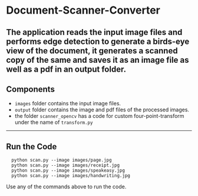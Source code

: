 # Document-Scanner-Converter
The application reads the input image files and performs edge detection to generate a birds-eye view of the document, it generates a scanned copy of the same and saves it as an image file as well as a pdf in an output folder.
---
## Components

* `images` folder contains the input image files.
* `output` folder contains the image and pdf files of the processed images.
* the folder `scanner_opencv` has a code for custom four-point-transform under the name of `transform.py`
---
## Run the Code
```
  python scan.py --image images/page.jpg
  python scan.py --image images/receipt.jpg
  python scan.py --image images/speakeasy.jpg
  python scan.py --image images/handwriting.jpg
```
Use any of the commands above to run the code.
